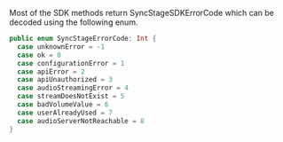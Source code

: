 Most of the SDK methods return SyncStageSDKErrorCode which can be decoded using the following enum.

```swift
public enum SyncStageErrorCode: Int {
  case unknownError = -1
  case ok = 0
  case configurationError = 1
  case apiError = 2
  case apiUnauthorized = 3
  case audioStreamingError = 4
  case streamDoesNotExist = 5
  case badVolumeValue = 6
  case userAlreadyUsed = 7
  case audioServerNotReachable = 8
}
```